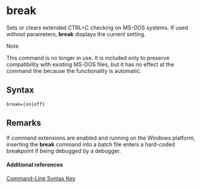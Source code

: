 # break



Sets or clears extended CTRL+C checking on MS-DOS systems. If used without parameters, **break** displays the current setting.

> [!NOTE]
> This command is no longer in use. It is included only to preserve compatibility with existing MS-DOS files, but it has no effect at the command line because the functionality is automatic.

## Syntax

```
break=[on|off]
```

## Remarks

If command extensions are enabled and running on the Windows platform, inserting the **break** command into a batch file enters a hard-coded breakpoint if being debugged by a debugger.

#### Additional references

[Command-Line Syntax Key](command-line-syntax-key.md)